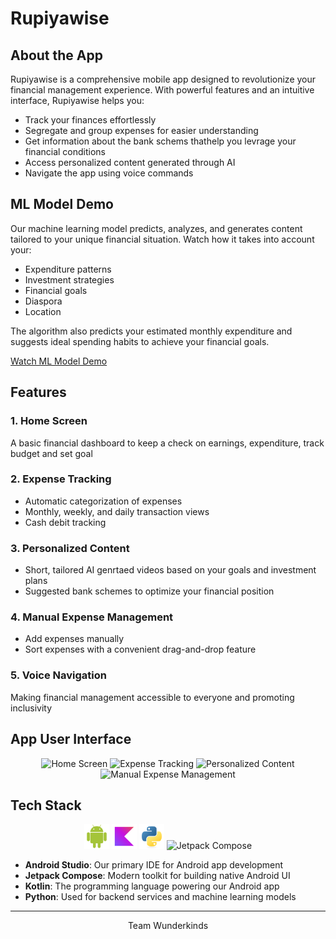 # Rupiyawise


##  About the App

Rupiyawise is a comprehensive mobile app designed to revolutionize your financial management experience. With powerful features and an intuitive interface, Rupiyawise helps you:

-  Track your finances effortlessly
-  Segregate and group expenses for easier understanding
-  Get information about the bank schems thathelp you levrage your financial conditions
-  Access personalized content generated through AI
-  Navigate the app using voice commands

##  ML Model Demo

Our  machine learning model predicts, analyzes, and generates content tailored to your unique financial situation. Watch how it takes into account your:

- Expenditure patterns
- Investment strategies
- Financial goals
- Diaspora
- Location

The algorithm also predicts your estimated monthly expenditure and suggests ideal spending habits to achieve your financial goals.

[Watch ML Model Demo](https://github.com/user-attachments/assets/2fb91aa5-7701-48a5-8b69-0fe7c479fddc)

##  Features

### 1. Home Screen
A basic financial dashboard to keep a check on earnings, expenditure, track budget and set goal

### 2. Expense Tracking
- Automatic categorization of expenses
- Monthly, weekly, and daily transaction views
- Cash debit tracking

### 3. Personalized Content
- Short, tailored AI genrtaed videos based on your goals and investment plans
- Suggested bank schemes to optimize your financial position

### 4. Manual Expense Management
- Add expenses manually
- Sort expenses with a convenient drag-and-drop feature

### 5. Voice Navigation
Making financial management accessible to everyone and promoting inclusivity

##  App User Interface

<p align="center">
  <img src="https://github.com/user-attachments/assets/a1e4db20-905e-4248-b5b2-443a3575c018" width="20%" alt="Home Screen" />
  <img src="https://github.com/user-attachments/assets/e70599c5-4c52-4171-a1e8-f0158cda08c1" width="20%" alt="Expense Tracking" /> 
  <img src="https://github.com/user-attachments/assets/a5573fbb-3598-4ef8-b9a5-072b88da4a1b" width="20%" alt="Personalized Content" />
  <img src="https://github.com/user-attachments/assets/1b705fcc-be4c-4748-aa8d-bbcc355f57ca" width="20%" alt="Manual Expense Management" />
</p>

## Tech Stack

<p align="center">
  <img src="https://raw.githubusercontent.com/devicons/devicon/master/icons/android/android-original.svg" alt="Android Studio" width="40" height="40"/>
  <img src="https://raw.githubusercontent.com/devicons/devicon/master/icons/kotlin/kotlin-original.svg" alt="Kotlin" width="40" height="40"/>
  <img src="https://raw.githubusercontent.com/devicons/devicon/master/icons/python/python-original.svg" alt="Python" width="40" height="40"/>
  <img src="https://raw.githubusercontent.com/JetBrains/compose-jb/master/artwork/compose-logo.svg" alt="Jetpack Compose" width="40" height="40"/>
</p>

- **Android Studio**: Our primary IDE for Android app development
- **Jetpack Compose**: Modern toolkit for building native Android UI
- **Kotlin**: The programming language powering our Android app
- **Python**: Used for backend services and machine learning models

---

<p align="center">
  Team Wunderkinds
</p>
